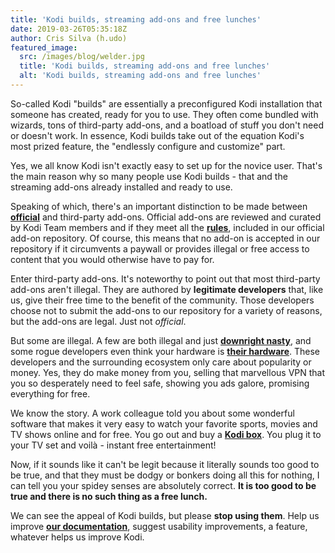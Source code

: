 ```yaml
---
title: 'Kodi builds, streaming add-ons and free lunches'
date: 2019-03-26T05:35:18Z
author: Cris Silva (h.udo)
featured_image:
  src: /images/blog/welder.jpg
  title: 'Kodi builds, streaming add-ons and free lunches'
  alt: 'Kodi builds, streaming add-ons and free lunches'
---
```

So-called Kodi "builds" are essentially a preconfigured Kodi installation that someone has created, ready for you to use. They often come bundled with wizards, tons of third-party add-ons, and a boatload of stuff you don't need or doesn't work. In essence, Kodi builds take out of the equation Kodi's most prized feature, the "endlessly configure and customize" part.

 Yes, we all know Kodi isn't exactly easy to set up for the novice user. That's the main reason why so many people use Kodi builds - that and the streaming add-ons already installed and ready to use.

 Speaking of which, there's an important distinction to be made between [**official**](https://kodi.tv/addons "Official Kodi add-ons") and third-party add-ons. Official add-ons are reviewed and curated by Kodi Team members and if they meet all the **[rules](https://kodi.wiki/view/Add-on_rules "Add-on submission rules")**, included in our official add-on repository. Of course, this means that no add-on is accepted in our repository if it circumvents a paywall or provides illegal or free access to content that you would otherwise have to pay for.

 Enter third-party add-ons. It's noteworthy to point out that most third-party add-ons aren't illegal. They are authored by **legitimate developers** that, like us, give their free time to the benefit of the community. Those developers choose not to submit the add-ons to our repository for a variety of reasons, but the add-ons are legal. Just not *official*.

 But some are illegal. A few are both illegal and just **[downright nasty](https://blog.eset.ie/2018/09/13/kodi-add-ons-launch-cryptomining-campaign/)**, and some rogue developers even think your hardware is **[their hardware](https://torrentfreak.com/popular-kodi-addon-exodus-turned-users-into-a-ddos-botnet-170203/)**. These developers and the surrounding ecosystem only care about popularity or money. Yes, they do make money from you, selling that marvellous VPN that you so desperately need to feel safe, showing you ads galore, promising everything for free.

 We know the story. A work colleague told you about some wonderful software that makes it very easy to watch your favorite sports, movies and TV shows online and for free. You go out and buy a **[Kodi box](https://kodi.tv/article/we-do-not-sell-hardware "Kodi box")**. You plug it to your TV set and voilà - instant free entertainment!

 Now, if it sounds like it can't be legit because it literally sounds too good to be true, and that they must be dodgy or bonkers doing all this for nothing, I can tell you your spidey senses are absolutely correct. **It is too good to be true and there is no such thing as a free lunch.**

 We can see the appeal of Kodi builds, but please **stop using them**. Help us improve **[our documentation](https://kodi.wiki/view/Main_Page "Kodi documentation")**, suggest usability improvements, a feature, whatever helps us improve Kodi.

 
